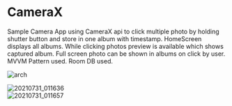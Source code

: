 

# CameraX
Sample Camera App using CameraX api to click multiple photo by holding shutter button and store in one album with timestamp. 
HomeScreen displays all albums. While clicking photos preview is available which shows captured album.
Full screen photo can be shown in albums on click by user.
MVVM Pattern used. Room DB used.

![arch](https://user-images.githubusercontent.com/19670865/127712425-2407eea8-80a5-493a-9c1a-f33734a44653.jpg)




![20210731_011636](https://user-images.githubusercontent.com/19670865/127706706-ecebc52a-b3c5-40d1-8de9-d240e4cd139d.gif)                                         
![20210731_011657](https://user-images.githubusercontent.com/19670865/127706698-75d79281-8fdc-4d2d-8916-1e32467c1ff7.gif)
